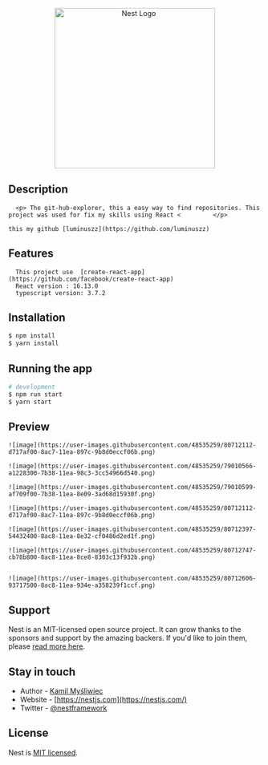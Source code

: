 <p align="center">
  <a href="http://nestjs.com/" target="blank"><img src="https://nestjs.com/img/logo_text.svg" width="320" alt="Nest Logo" /></a>
</p>

[travis-image]: https://api.travis-ci.org/nestjs/nest.svg?branch=master
[travis-url]: https://travis-ci.org/nestjs/nest
[linux-image]: https://img.shields.io/travis/nestjs/nest/master.svg?label=linux
[linux-url]: https://travis-ci.org/nestjs/nest
  
 

## Description


      <p> The git-hub-explorer, this a easy way to find repositories. This project was used for fix my skills using React <         </p>

    this my github [luminuszz](https://github.com/luminuszz)

## Features
      This project use  [create-react-app](https://github.com/facebook/create-react-app)
      React version : 16.13.0
      typescript version: 3.7.2
  
  
  


## Installation


```bash
$ npm install
$ yarn install
```

## Running the app

```bash
# development
$ npm run start
$ yarn start

```
## Preview

    ![image](https://user-images.githubusercontent.com/48535259/80712112-d717af00-8ac7-11ea-897c-9b8d0eccf06b.png)

    ![image](https://user-images.githubusercontent.com/48535259/79010566-a1228300-7b38-11ea-98c3-3cc54966d540.png)

    ![image](https://user-images.githubusercontent.com/48535259/79010599-af709f00-7b38-11ea-8e09-3ad68d15930f.png)
    
    ![image](https://user-images.githubusercontent.com/48535259/80712112-d717af00-8ac7-11ea-897c-9b8d0eccf06b.png)

    ![image](https://user-images.githubusercontent.com/48535259/80712397-54432400-8ac8-11ea-8e32-cf0486d2ed1f.png)

    ![image](https://user-images.githubusercontent.com/48535259/80712747-cb78b800-8ac8-11ea-8ce8-8303c13f932b.png)


    ![image](https://user-images.githubusercontent.com/48535259/80712606-93717500-8ac8-11ea-934e-a358239f1ccf.png)




## Support

Nest is an MIT-licensed open source project. It can grow thanks to the sponsors and support by the amazing backers. If you'd like to join them, please [read more here](https://docs.nestjs.com/support).

## Stay in touch

- Author - [Kamil Myśliwiec](https://kamilmysliwiec.com)
- Website - [https://nestjs.com](https://nestjs.com/)
- Twitter - [@nestframework](https://twitter.com/nestframework)

## License

  Nest is [MIT licensed](LICENSE).
